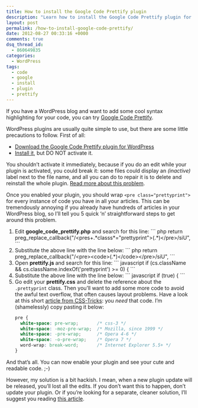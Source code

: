 ```yaml
---
title: How to install the Google Code Prettify plugin
description: "Learn how to install the Google Code Prettify plugin for your WordPress blog. Plugins are usually quite simple to set up: just follow this simple guide."
layout: post
permalink: /how-to-install-google-code-prettify/
date: 2012-08-27 00:33:16 +0000
comments: true
dsq_thread_id:
  - 860649835
categories:
  - WordPress
tags:
  - code
  - google
  - install
  - plugin
  - prettify
---
```


<p>
  If you have a WordPress blog and want to add some cool syntax highlighting for your code, you can try <a title="Google Code Prettify" href="http://code.google.com/p/google-code-prettify/" target="_blank">Google Code Prettify</a>.
</p>
<p>
  WordPress plugins are usually quite simple to use, but there are some little precautions to follow. First of all:
</p>

<ul>
  <li>
    <a title="WP code prettify download" href="http://wordpress.org/extend/plugins/wp-code-prettify/" target="_blank">Download the Google Code Prettify plugin for WordPress</a>
  </li>
  <li>
    <a title="Managing Plugins" href="http://codex.wordpress.org/Managing_Plugins#Installing_Plugins" target="_blank">Install it</a>, but DO NOT activate it.
  </li>
</ul>

<p>
  You shouldn&#8217;t activate it immediately, because if you do an edit while your plugin is activated, you could break it: some files could display an <em>(inactive)</em> label next to the file name, and all you can do to repair it is to delete and reinstall the whole plugin. <a title="What the heck does (inactive) mean when editing a plugin file?" href="http://wordpress.org/support/topic/what-the-heck-does-inactive-mean-when-editing-a-plugin-file" target="_blank" rel="nofollow">Read more about this problem</a>.
</p>

<p>
  Once you enabled your plugin, you should wrap <code>&lt;pre class="prettyprint"&gt;</code> for every instance of code you have in all your articles. This can be tremendously annoying if you already have hundreds of articles in your WordPress blog, so I&#8217;ll tell you 5 quick &#8216;n&#8217; straightforward steps to get around this problem.
</p>

<ol>
  <li>
    Edit <strong>google_code_prettify.php</strong> and search for this line:
``` php
return preg_replace_callback("/&lt;pres+.*classs*="prettyprint"&gt;(.*)&lt;/pre&gt;/siU",
```
  </li>

  <li>
    Substitute the above line with the line below:
``` php
return preg_replace_callback("/&lt;pre&gt;&lt;code&gt;(.*)&lt;/code&gt;&lt;/pre&gt;/siU",
```
  </li>

  <li>
    Open <strong>prettify.js </strong>and search for this line:
``` javascript
if (cs.className && cs.className.indexOf('prettyprint') &gt;= 0) {
```
  </li>

  <li>
    Substitute the above line with the line below:
``` javascript
if (true) {
```
  </li>

  <li>
    Go edit your <strong>prettify.css</strong> and delete the reference about the <code>.prettyprint</code> class. Then you&#8217;ll want to add some more code to avoid the awful text overflow, that often causes layout problems. Have a look at this short <a title="Make Pre Text Wrap" href="http://css-tricks.com/snippets/css/make-pre-text-wrap/" target="_blank">article from <abbr title="Cascading Style Sheets">CSS</abbr>-Tricks</a>: you <em>need</em> that code. I&#8217;m (shamelessly) copy pasting it below:

``` css
pre {
  white-space: pre-wrap;       /* css-3 */
  white-space: -moz-pre-wrap;  /* Mozilla, since 1999 */
  white-space: -pre-wrap;      /* Opera 4-6 */
  white-space: -o-pre-wrap;    /* Opera 7 */
  word-wrap: break-word;       /* Internet Explorer 5.5+ */
}
```
  </li>
</ol>

<p>
  And that&#8217;s all. You can now enable your plugin and see your cute and readable code. ;-)
</p>

<p>
  However, my solution is a bit hackish. I mean, when a new plugin update will be released, you&#8217;ll lost all the edits. If you don&#8217;t want this to happen, don&#8217;t update your plugin. Or if you&#8217;re looking for a separate, cleaner solution, I&#8217;ll suggest you reading <a title="Syntax Highlighting a la StackOverflow with Google Prettify" href="http://www.codingthewheel.com/archives/syntax-highlighting-stackoverflow-google-prettify" target="_blank">this article</a>.
</p>